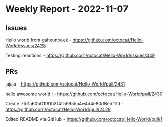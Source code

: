 # Weekly Report - 2022-11-07

## Issues

Hello world from gaheunbaek - https://github.com/octocat/Hello-World/issues/2428

Testing reactions - https://github.com/octocat/Hello-World/issues/349



## PRs

jajaja - https://github.com/octocat/Hello-World/pull/2431

hello awesome world ! - https://github.com/octocat/Hello-World/pull/2430

Create 7fd1a60b01f91b314f59955a4e4d4e80d8edf11d - https://github.com/octocat/Hello-World/pull/2429

Edited README via GitHub - https://github.com/octocat/Hello-World/pull/1


